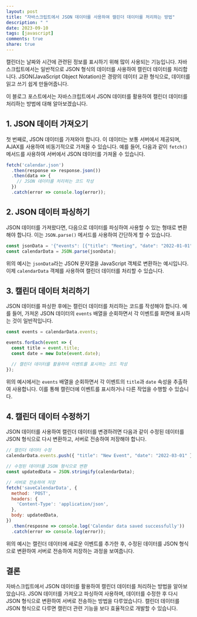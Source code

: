 ```yaml
---
layout: post
title: "자바스크립트에서 JSON 데이터를 사용하여 캘린더 데이터를 처리하는 방법"
description: " "
date: 2023-09-10
tags: [javascript]
comments: true
share: true
---
```


캘린더는 날짜와 시간에 관련된 정보를 표시하기 위해 많이 사용되는 기능입니다. 자바스크립트에서는 일반적으로 JSON 형식의 데이터를 사용하여 캘린더 데이터를 처리합니다. JSON(JavaScript Object Notation)은 경량의 데이터 교환 형식으로, 데이터를 읽고 쓰기 쉽게 만들어줍니다.

이 블로그 포스트에서는 자바스크립트에서 JSON 데이터를 활용하여 캘린더 데이터를 처리하는 방법에 대해 알아보겠습니다.

## 1. JSON 데이터 가져오기

첫 번째로, JSON 데이터를 가져와야 합니다. 이 데이터는 보통 서버에서 제공되며, AJAX를 사용하여 비동기적으로 가져올 수 있습니다. 예를 들어, 다음과 같이 `fetch()` 메서드를 사용하여 서버에서 JSON 데이터를 가져올 수 있습니다.

```javascript
fetch('calendar.json')
  .then(response => response.json())
  .then(data => {
    // JSON 데이터를 처리하는 코드 작성
  })
  .catch(error => console.log(error));
```

## 2. JSON 데이터 파싱하기

JSON 데이터를 가져왔다면, 다음으로 데이터를 파싱하여 사용할 수 있는 형태로 변환해야 합니다. 이는 `JSON.parse()` 메서드를 사용하여 간단하게 할 수 있습니다.

```javascript
const jsonData = '{"events": [{"title": "Meeting", "date": "2022-01-01"}, {"title": "Birthday", "date": "2022-02-14"}]}';
const calendarData = JSON.parse(jsonData);
```

위의 예시는 `jsonData`라는 JSON 문자열을 JavaScript 객체로 변환하는 예시입니다. 이제 `calendarData` 객체를 사용하여 캘린더 데이터를 처리할 수 있습니다.

## 3. 캘린더 데이터 처리하기

JSON 데이터를 파싱한 후에는 캘린더 데이터를 처리하는 코드를 작성해야 합니다. 예를 들어, 가져온 JSON 데이터의 `events` 배열을 순회하면서 각 이벤트를 화면에 표시하는 것이 일반적입니다.

```javascript
const events = calendarData.events;

events.forEach(event => {
  const title = event.title;
  const date = new Date(event.date);

  // 캘린더 데이터를 활용하여 이벤트를 표시하는 코드 작성
});
```

위의 예시에서는 `events` 배열을 순회하면서 각 이벤트의 `title`과 `date` 속성을 추출하여 사용합니다. 이를 통해 캘린더에 이벤트를 표시하거나 다른 작업을 수행할 수 있습니다.

## 4. 캘린더 데이터 수정하기

JSON 데이터를 사용하여 캘린더 데이터를 변경하려면 다음과 같이 수정된 데이터를 JSON 형식으로 다시 변환하고, 서버로 전송하여 저장해야 합니다.

```javascript
// 캘린더 데이터 수정
calendarData.events.push({ "title": "New Event", "date": "2022-03-01" });

// 수정된 데이터를 JSON 형식으로 변환
const updatedData = JSON.stringify(calendarData);

// 서버로 전송하여 저장
fetch('saveCalendarData', {
  method: 'POST',
  headers: {
    'Content-Type': 'application/json',
  },
  body: updatedData,
})
  .then(resposne => console.log('Calendar data saved successfully'))
  .catch(error => console.log(error));
```

위의 예시는 캘린더 데이터에 새로운 이벤트를 추가한 후, 수정된 데이터를 JSON 형식으로 변환하여 서버로 전송하여 저장하는 과정을 보여줍니다.

## 결론

자바스크립트에서 JSON 데이터를 활용하여 캘린더 데이터를 처리하는 방법을 알아보았습니다. JSON 데이터를 가져오고 파싱하여 사용하며, 데이터를 수정한 후 다시 JSON 형식으로 변환하여 서버로 전송하는 방법을 다루었습니다. 캘린더 데이터를 JSON 형식으로 다루면 캘린더 관련 기능을 보다 효율적으로 개발할 수 있습니다.